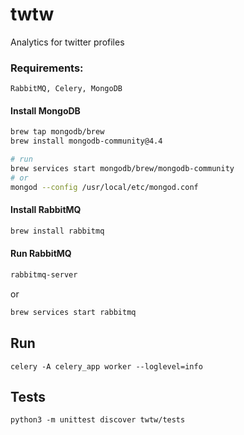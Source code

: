 # twtw
Analytics for twitter profiles 

### Requirements:
`RabbitMQ, Celery, MongoDB`

#### Install MongoDB
```bash
brew tap mongodb/brew
brew install mongodb-community@4.4

# run
brew services start mongodb/brew/mongodb-community
# or
mongod --config /usr/local/etc/mongod.conf
```

#### Install RabbitMQ
```bash
brew install rabbitmq
```

#### Run RabbitMQ
```bash
rabbitmq-server
```
or
```bash
brew services start rabbitmq
```

## Run
```
celery -A celery_app worker --loglevel=info
```

## Tests
```basg
python3 -m unittest discover twtw/tests
```